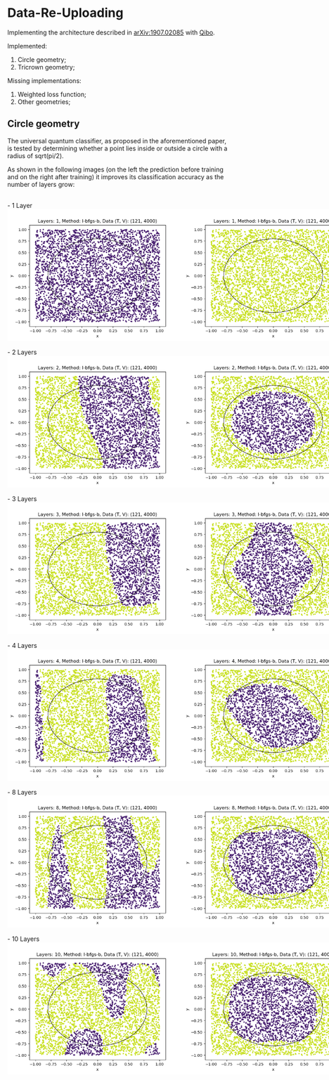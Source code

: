 # Data-Re-Uploading

Implementing the architecture described in [arXiv:1907.02085](https://arxiv.org/abs/1907.02085) with [Qibo](https://qibo.science/).

Implemented:

1. Circle geometry;
2. Tricrown geometry;

Missing implementations:

1. Weighted loss function;
2. Other geometries;

## Circle geometry

The universal quantum classifier, as proposed in the aforementioned paper, is tested by determining whether a point lies inside or outside a circle with a radius of sqrt(pi/2).

As shown in the following images (on the left the prediction before training and on the right after training) it improves its classification accuracy as the number of layers grow:

<br/>
- 1 Layer
<br/>

<div style="display:flex">
    <img src="results/circle/layers_1/l-bfgs-b/Trial_l_4000/Trial_before_training.png" width="400" />
    <img src="results/circle/layers_1/l-bfgs-b/Trial_l_4000/Trial_after_training.png" width="400" />
</div>

<br/>
- 2 Layers
<br/>

<div style="display:flex">
    <img src="results/circle/layers_2/l-bfgs-b/Trial_l_4000/Trial_before_training.png" width="400" />
    <img src="results/circle/layers_2/l-bfgs-b/Trial_l_4000/Trial_after_training.png" width="400" />
</div>

<br/>
- 3 Layers
<br/>

<div style="display:flex">
    <img src="results/circle/layers_3/l-bfgs-b/Trial_l_4000/Trial_before_training.png" width="400" />
    <img src="results/circle/layers_3/l-bfgs-b/Trial_l_4000/Trial_after_training.png" width="400" />
</div>

<br/>
- 4 Layers
<br/>

<div style="display:flex">
    <img src="results/circle/layers_4/l-bfgs-b/Trial_l_4000/Trial_before_training.png" width="400" />
    <img src="results/circle/layers_4/l-bfgs-b/Trial_l_4000/Trial_after_training.png" width="400" />
</div>

<br/>
- 8 Layers
<br/>

<div style="display:flex">
    <img src="results/circle/layers_8/l-bfgs-b/Trial_l_4000/Trial_before_training.png" width="400" />
    <img src="results/circle/layers_8/l-bfgs-b/Trial_l_4000/Trial_after_training.png" width="400" />
</div>

<br/>
- 10 Layers
<br/>

<div style="display:flex">
    <img src="results/circle/layers_10/l-bfgs-b/Trial_l_4000/Trial_before_training.png" width="400" />
    <img src="results/circle/layers_10/l-bfgs-b/Trial_l_4000/Trial_after_training.png" width="400" />
</div>

